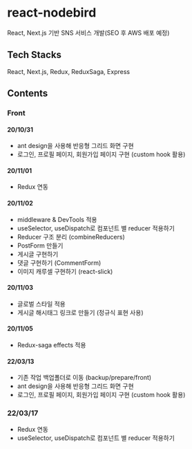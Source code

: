 # react-nodebird
React, Next.js 기반 SNS 서비스 개발(SEO 후 AWS 배포 예정)



## Tech Stacks
React, Next.js, Redux, ReduxSaga, Express



## Contents
### Front
#### 20/10/31
  - ant design을 사용해 반응형 그리드 화면 구현
  - 로그인, 프로필 페이지, 회원가입 페이지 구현 (custom hook 활용)
#### 20/11/01
  - Redux 연동
#### 20/11/02
  - middleware & DevTools 적용
  - useSelector, useDispatch로 컴포넌트 별 reducer 적용하기
  - Reducer 구조 분리 (combineReducers)
  - PostForm 만들기
  - 게시글 구현하기
  - 댓글 구현하기 (CommentForm)
  - 이미지 캐루셀 구현하기 (react-slick)
#### 20/11/03
  - 글로벌 스타일 적용
  - 게시글 해시태그 링크로 만들기 (정규식 표현 사용)
#### 20/11/05
  - Redux-saga effects 적용


#### 22/03/13
  - 기존 작업 백업폴더로 이동 (backup/prepare/front)
  - ant design을 사용해 반응형 그리드 화면 구현
  - 로그인, 프로필 페이지, 회원가입 페이지 구현 (custom hook 활용)

### 22/03/17
  - Redux 연동
  - useSelector, useDispatch로 컴포넌트 별 reducer 적용하기